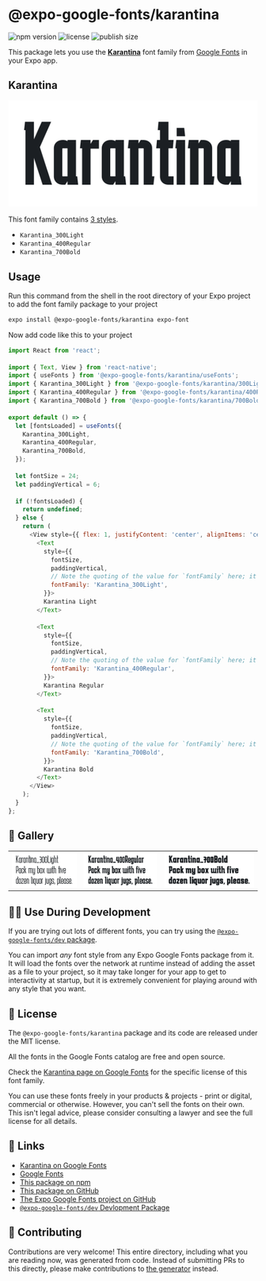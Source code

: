 # @expo-google-fonts/karantina

![npm version](https://flat.badgen.net/npm/v/@expo-google-fonts/karantina)
![license](https://flat.badgen.net/github/license/expo/google-fonts)
![publish size](https://flat.badgen.net/packagephobia/install/@expo-google-fonts/karantina)

This package lets you use the [**Karantina**](https://fonts.google.com/specimen/Karantina) font family from [Google Fonts](https://fonts.google.com/) in your Expo app.

## Karantina

![Karantina](./font-family.png)

This font family contains [3 styles](#-gallery).

- `Karantina_300Light`
- `Karantina_400Regular`
- `Karantina_700Bold`

## Usage

Run this command from the shell in the root directory of your Expo project to add the font family package to your project
```sh
expo install @expo-google-fonts/karantina expo-font
```

Now add code like this to your project
```js
import React from 'react';

import { Text, View } from 'react-native';
import { useFonts } from '@expo-google-fonts/karantina/useFonts';
import { Karantina_300Light } from '@expo-google-fonts/karantina/300Light';
import { Karantina_400Regular } from '@expo-google-fonts/karantina/400Regular';
import { Karantina_700Bold } from '@expo-google-fonts/karantina/700Bold';

export default () => {
  let [fontsLoaded] = useFonts({
    Karantina_300Light,
    Karantina_400Regular,
    Karantina_700Bold,
  });

  let fontSize = 24;
  let paddingVertical = 6;

  if (!fontsLoaded) {
    return undefined;
  } else {
    return (
      <View style={{ flex: 1, justifyContent: 'center', alignItems: 'center' }}>
        <Text
          style={{
            fontSize,
            paddingVertical,
            // Note the quoting of the value for `fontFamily` here; it expects a string!
            fontFamily: 'Karantina_300Light',
          }}>
          Karantina Light
        </Text>

        <Text
          style={{
            fontSize,
            paddingVertical,
            // Note the quoting of the value for `fontFamily` here; it expects a string!
            fontFamily: 'Karantina_400Regular',
          }}>
          Karantina Regular
        </Text>

        <Text
          style={{
            fontSize,
            paddingVertical,
            // Note the quoting of the value for `fontFamily` here; it expects a string!
            fontFamily: 'Karantina_700Bold',
          }}>
          Karantina Bold
        </Text>
      </View>
    );
  }
};

```

## 🔡 Gallery


||||
|-|-|-|
|![Karantina_300Light](.//300Light/Karantina_300Light.ttf.png)|![Karantina_400Regular](.//400Regular/Karantina_400Regular.ttf.png)|![Karantina_700Bold](.//700Bold/Karantina_700Bold.ttf.png)||


## 👩‍💻 Use During Development

If you are trying out lots of different fonts, you can try using the [`@expo-google-fonts/dev` package](https://github.com/expo/google-fonts/tree/master/font-packages/dev#readme).

You can import *any* font style from any Expo Google Fonts package from it. It will load the fonts
over the network at runtime instead of adding the asset as a file to your project, so it may take longer
for your app to get to interactivity at startup, but it is extremely convenient
for playing around with any style that you want.

## 📖 License

The `@expo-google-fonts/karantina` package and its code are released under the MIT license.

All the fonts in the Google Fonts catalog are free and open source.

Check the [Karantina page on Google Fonts](https://fonts.google.com/specimen/Karantina) for the specific license of this font family.

You can use these fonts freely in your products & projects - print or digital, commercial or otherwise. However, you can't sell the fonts on their own. This isn't legal advice, please consider consulting a lawyer and see the full license for all details.

## 🔗 Links

- [Karantina on Google Fonts](https://fonts.google.com/specimen/Karantina)
- [Google Fonts](https://fonts.google.com/)
- [This package on npm](https://www.npmjs.com/package/@expo-google-fonts/karantina)
- [This package on GitHub](https://github.com/expo/google-fonts/tree/master/font-packages/karantina)
- [The Expo Google Fonts project on GitHub](https://github.com/expo/google-fonts)
- [`@expo-google-fonts/dev` Devlopment Package](https://github.com/expo/google-fonts/tree/master/font-packages/dev)

## 🤝 Contributing

Contributions are very welcome! This entire directory, including what you are reading now, was generated from code. Instead of submitting PRs to this directly, please make contributions to [the generator](https://github.com/expo/google-fonts/tree/master/packages/generator) instead.
